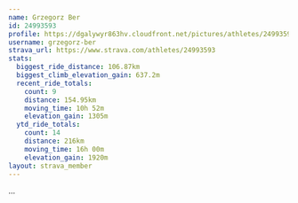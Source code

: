 ```yaml
---
name: Grzegorz Ber
id: 24993593
profile: https://dgalywyr863hv.cloudfront.net/pictures/athletes/24993593/7453165/11/large.jpg
username: grzegorz-ber
strava_url: https://www.strava.com/athletes/24993593
stats:
  biggest_ride_distance: 106.87km
  biggest_climb_elevation_gain: 637.2m
  recent_ride_totals:
    count: 9
    distance: 154.95km
    moving_time: 10h 52m
    elevation_gain: 1305m
  ytd_ride_totals:
    count: 14
    distance: 216km
    moving_time: 16h 00m
    elevation_gain: 1920m
layout: strava_member
--- 
```

...
